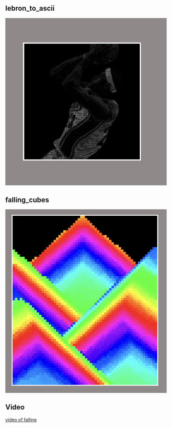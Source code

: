 ## lebron_to_ascii  

![](bron/lebron_ascii.png)

## falling_cubes  

![](falling/illustration.png)    
## Video  
[video of falling](https://youtube.com/shorts/zmPVfvNd2b0?feature=share)
